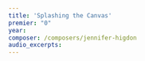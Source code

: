 ```yaml
---
title: 'Splashing the Canvas'
premier: "0"
year: 
composer: /composers/jennifer-higdon
audio_excerpts: 
---
```

